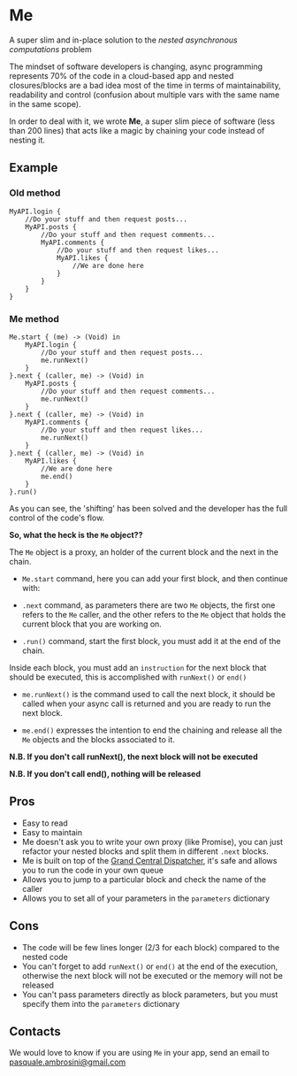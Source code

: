 # Me

A super slim and in-place solution to the *nested asynchronous computations* problem

The mindset of software developers is changing, async programming represents 70% of the code in a cloud-based app and nested closures/blocks are a bad idea most of the time in terms of maintainability, readability and control (confusion about multiple vars with the same name in the same scope).

In order to deal with it, we wrote **Me**, a super slim piece of software (less than 200 lines) that acts like a magic by chaining your code instead of nesting it.

## Example

### Old method

```
MyAPI.login {
	//Do your stuff and then request posts...
	MyAPI.posts {
		//Do your stuff and then request comments...
		MyAPI.comments {
			//Do your stuff and then request likes...
			MyAPI.likes {
				//We are done here
			}
		}
	}
}
```

### Me method

```
Me.start { (me) -> (Void) in
	MyAPI.login {
		//Do your stuff and then request posts...
		me.runNext()
	}
}.next { (caller, me) -> (Void) in
	MyAPI.posts {
		//Do your stuff and then request comments...
		me.runNext()
	}
}.next { (caller, me) -> (Void) in
	MyAPI.comments {
		//Do your stuff and then request likes...
		me.runNext()
	}
}.next { (caller, me) -> (Void) in
	MyAPI.likes {
		//We are done here
		me.end()
	}
}.run()
```

As you can see, the 'shifting' has been solved and the developer has the full control of the code's flow.

**So, what the heck is the `Me` object??**

The `Me` object is a proxy, an holder of the current block and the next in the chain.

- `Me.start` command, here you can add your first block, and then continue with:

- `.next` command, as parameters there are two `Me` objects, the first one refers to the `Me` caller, and the other refers to the `Me` object that holds the current block that you are working on.

- `.run()` command, start the first block, you must add it at the end of the chain.


Inside each block, you must add an `instruction` for the next block that should be executed, this is accomplished with `runNext()` or `end()`

- `me.runNext()` is the command used to call the next block, it should be called when your async call is returned and you are ready to run the next block.

- `me.end()` expresses the intention to end the chaining and release all the `Me` objects and the blocks associated to it.

**N.B. If you don't call runNext(), the next block will not be executed**

**N.B. If you don't call end(), nothing will be released**


## Pros

- Easy to read
- Easy to maintain
- Me doesn't ask you to write your own proxy (like Promise), you can just refactor your nested blocks and split them in different `.next` blocks.
- Me is built on top of the [Grand Central Dispatcher](https://en.wikipedia.org/wiki/Grand_Central_Dispatch), it's safe and allows you to run the code in your own queue
- Allows you to jump to a particular block and check the name of the caller
- Allows you to set all of your parameters in the `parameters` dictionary

## Cons

- The code will be few lines longer (2/3 for each block) compared to the nested code
- You can't forget to add `runNext()` or `end()` at the end of the execution, otherwise the next block will not be executed or the memory will not be released
- You can't pass parameters directly as block parameters, but you must specify them into the `parameters` dictionary

## Contacts

We would love to know if you are using `Me` in your app, send an email to <pasquale.ambrosini@gmail.com>
